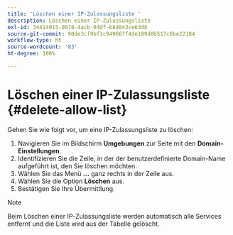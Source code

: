 ```yaml
---
title: 'Löschen einer IP-Zulassungsliste '
description: Löschen einer IP-Zulassungsliste
exl-id: 34414915-0078-4acb-94df-b84043ce63d8
source-git-commit: 90de3cf9bf1c949667f4de109d0b517c6be22184
workflow-type: ht
source-wordcount: '83'
ht-degree: 100%

---
```


# Löschen einer IP-Zulassungsliste {#delete-allow-list}

Gehen Sie wie folgt vor, um eine IP-Zulassungsliste zu löschen:

1. Navigieren Sie im Bildschirm **Umgebungen** zur Seite mit den **Domain-Einstellungen**.
1. Identifizieren Sie die Zeile, in der der benutzerdefinierte Domain-Name aufgeführt ist, den Sie löschen möchten.
1. Wählen Sie das Menü **...** ganz rechts in der Zeile aus.
1. Wählen Sie die Option **Löschen** aus.
1. Bestätigen Sie Ihre Übermittlung.

>[!NOTE]
>Beim Löschen einer IP-Zulassungsliste werden automatisch alle Services entfernt und die Liste wird aus der Tabelle gelöscht.
